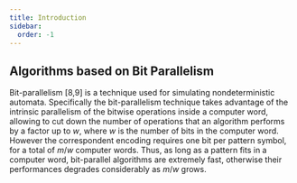 ```yaml
---
title: Introduction
sidebar:
  order: -1
---
```


## Algorithms based on Bit Parallelism

Bit-parallelism [8,9] is a technique used for simulating nondeterministic automata. Specifically the bit-parallelism technique takes advantage of the intrinsic parallelism of the bitwise operations inside a computer word, allowing to cut down the number of operations that an algorithm performs by a factor up to $w$,
where $w$ is the number of bits in the computer word. However the correspondent encoding requires one bit per pattern symbol, for a total of $m/w$ computer words. Thus, as long as a pattern fits in a computer word, bit-parallel algorithms are extremely fast, otherwise their performances degrades considerably as $m/w$
grows.
